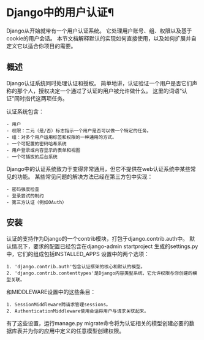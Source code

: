 # Django中的用户认证¶
Django从开始就带有一个用户认证系统。 它处理用户账号、组、权限以及基于cookie的用户会话。 本节文档解释默认的实现如何直接使用，以及如何扩展并自定义它以适合你项目的需要。

## 概述
Django认证系统同时处理认证和授权。 简单地讲，认证验证一个用户是否它们声称的那个人，授权决定一个通过了认证的用户被允许做什么。 这里的词语“认证”同时指代这两项任务。

认证系统包含：
```
- 用户
- 权限：二元（是/否）标志指示一个用户是否可以做一个特定的任务。
- 组：对多个用户运用标签和权限的一种通用的方式。
- 一个可配置的密码哈希系统
- 用户登录或内容显示的表单和视图
- 一个可插拔的后台系统
```
Django中的认证系统致力于变得非常通用，但它不提供在web认证系统中某些常见的功能。 某些常见问题的解决方法已经在第三方包中实现：
```
- 密码强度检查
- 登录尝试的制约
- 第三方认证（例如OAuth）
```
## 安装
认证的支持作为Django的一个contrib模块，打包于django.contrib.auth中。 默认情况下，要求的配置已经包含在django-admin startproject 生成的settings.py 中，它们的组成包括INSTALLED_APPS 设置中的两个选项：
```
1. 'django.contrib.auth'包含认证框架的核心和默认的模型。
2. 'django.contrib.contenttypes'是Django内容类型系统，它允许权限与你创建的模型关联。
```
和MIDDLEWARE设置中的这些条目：
```
1. SessionMiddleware跨请求管理sessions。
2. AuthenticationMiddleware使用会话将用户与请求关联起来。
```
有了这些设置，运行manage.py migrate命令将为认证相关的模型创建必要的数据库表并为你的应用中定义的任意模型创建权限。